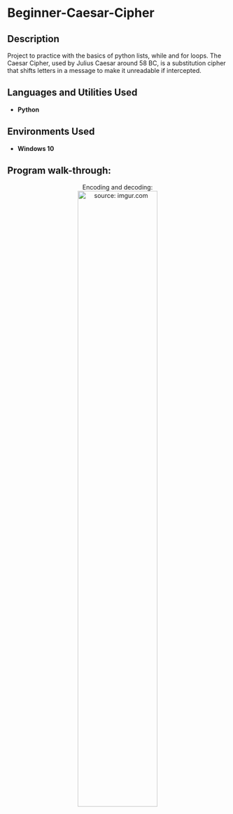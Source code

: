 <h1>Beginner-Caesar-Cipher</h1>

<h2>Description</h2>
Project to practice with the basics of python lists, while and for loops.
The Caesar Cipher, used by Julius Caesar around 58 BC, is a substitution cipher that shifts letters in a message to make it unreadable if intercepted. 
<br />

<h2>Languages and Utilities Used</h2>

- <b>Python</b>
  
<h2>Environments Used </h2>

- <b>Windows 10</b>

<h2>Program walk-through:</h2>

<p align="center">
Encoding and decoding: <br/>
<a href="https://imgur.com/a2oV8nz"><img src="https://i.imgur.com/a2oV8nz.jpg" title="source: imgur.com"height="60%" width="60%" /></a>

